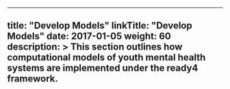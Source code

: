 
---
title: "Develop Models"
linkTitle: "Develop Models"
date: 2017-01-05
weight: 60
description: >
  This section outlines how computational models of youth mental health systems are implemented under the ready4 framework.
---



